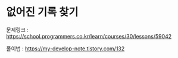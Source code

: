 # 없어진 기록 찾기

문제링크 : https://school.programmers.co.kr/learn/courses/30/lessons/59042

풀이법 : https://my-develop-note.tistory.com/132

